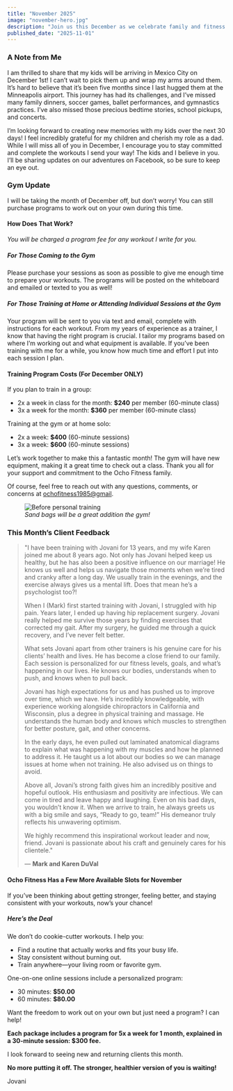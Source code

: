 ```yaml
---
title: "November 2025"
image: "november-hero.jpg"
description: "Join us this December as we celebrate family and fitness! I'm excited to share that my kids will be arriving in Mexico City soon, and while I take a break from the gym this month, I’m here to support your fitness journey with tailored workout programs. Whether you're training at home or in the gym, let's stay committed together! Plus, hear inspiring feedback from our clients and discover new opportunities to strengthen your health. Don’t miss out—let’s make this a fantastic month!"
published_date: "2025-11-01"
---
```


### A Note from Me

I am thrilled to share that my kids will be arriving in Mexico City on December 1st! I can’t wait to pick them up and wrap my arms around them. It’s hard to believe that it’s been five months since I last hugged them at the Minneapolis airport. This journey has had its challenges, and I’ve missed many family dinners, soccer games, ballet performances, and gymnastics practices. I’ve also missed those precious bedtime stories, school pickups, and concerts.

I’m looking forward to creating new memories with my kids over the next 30 days! I feel incredibly grateful for my children and cherish my role as a dad. While I will miss all of you in December, I encourage you to stay committed and complete the workouts I send your way! The kids and I believe in you. I’ll be sharing updates on our adventures on Facebook, so be sure to keep an eye out.

### Gym Update

I will be taking the month of December off, but don’t worry! You can still purchase programs to work out on your own during this time.

#### How Does That Work?

*You will be charged a program fee for any workout I write for you.*

##### For Those Coming to the Gym

Please purchase your sessions as soon as possible to give me enough time to prepare your workouts. The programs will be posted on the whiteboard and emailed or texted to you as well!

##### For Those Training at Home or Attending Individual Sessions at the Gym

Your program will be sent to you via text and email, complete with instructions for each workout. From my years of experience as a trainer, I know that having the right program is crucial. I tailor my programs based on where I’m working out and what equipment is available. If you’ve been training with me for a while, you know how much time and effort I put into each session I plan.

#### Training Program Costs (For December ONLY)

If you plan to train in a group:

-  2x a week in class for the month: **$240** per member (60-minute class)
-  3x a week for the month: **$360** per member (60-minute class)

Training at the gym or at home solo:

-  2x a week: **$400** (60-minute sessions)
-  3x a week: **$600** (60-minute sessions)

Let’s work together to make this a fantastic month! The gym will have new equipment, making it a great time to check out a class. Thank you all for your support and commitment to the Ocho Fitness family.

Of course, feel free to reach out with any questions, comments, or concerns at [ochofitness1985@gmail](mailto:ochofitness1985@gmail.com).

<figure>
  <img src="/newsletter/november-gym.webp" alt="Before personal training" />
  <figcaption><em>Sand bags will be a great addition the gym!</em></figcaption>
</figure>

### This Month’s Client Feedback

<blockquote>
"I have been training with Jovani for 13 years, and my wife Karen joined me about 8 years ago. Not only has Jovani helped keep us healthy, but he has also been a positive influence on our marriage! He knows us well and helps us navigate those moments when we’re tired and cranky after a long day. We usually train in the evenings, and the exercise always gives us a mental lift. Does that mean he’s a psychologist too?! 

When I (Mark) first started training with Jovani, I struggled with hip pain. Years later, I ended up having hip replacement surgery. Jovani really helped me survive those years by finding exercises that corrected my gait. After my surgery, he guided me through a quick recovery, and I’ve never felt better.

What sets Jovani apart from other trainers is his genuine care for his clients’ health and lives. He has become a close friend to our family. Each session is personalized for our fitness levels, goals, and what’s happening in our lives. He knows our bodies, understands when to push, and knows when to pull back.

Jovani has high expectations for us and has pushed us to improve over time, which we have. He’s incredibly knowledgeable, with experience working alongside chiropractors in California and Wisconsin, plus a degree in physical training and massage. He understands the human body and knows which muscles to strengthen for better posture, gait, and other concerns.

In the early days, he even pulled out laminated anatomical diagrams to explain what was happening with my muscles and how he planned to address it. He taught us a lot about our bodies so we can manage issues at home when not training. He also advised us on things to avoid.

Above all, Jovani’s strong faith gives him an incredibly positive and hopeful outlook. His enthusiasm and positivity are infectious. We can come in tired and leave happy and laughing. Even on his bad days, you wouldn’t know it. When we arrive to train, he always greets us with a big smile and says, “Ready to go, team!” His demeanor truly reflects his unwavering optimism.

We highly recommend this inspirational workout leader and now, friend. Jovani is passionate about his craft and genuinely cares for his clientele."
<footer>— <strong>Mark and Karen DuVal</strong></footer>
</blockquote>

#### Ocho Fitness Has a Few More Available Slots for November

If you’ve been thinking about getting stronger, feeling better, and staying consistent with your workouts, now’s your chance!

##### Here’s the Deal

We don’t do cookie-cutter workouts. I help you:

* Find a routine that actually works and fits your busy life.
* Stay consistent without burning out.
* Train anywhere—your living room or favorite gym.

One-on-one online sessions include a personalized program:

-  30 minutes: **$50.00**
-  60 minutes: **$80.00**

Want the freedom to work out on your own but just need a program? I can help!

**Each package includes a program for 5x a week for 1 month, explained in a 30-minute session: $300 fee.**

I look forward to seeing new and returning clients this month.

**No more putting it off. The stronger, healthier version of you is waiting!**

Jovani
